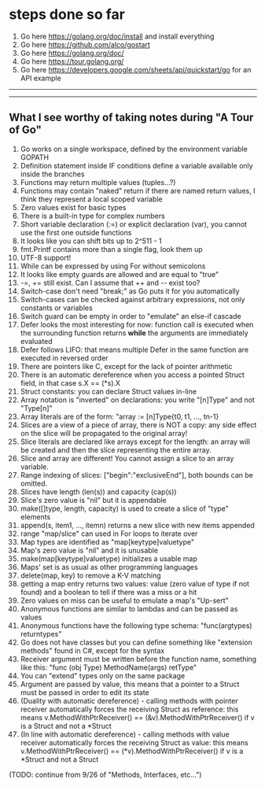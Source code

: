 # steps done so far

1. Go here <https://golang.org/doc/install> and install everything
2. Go here <https://github.com/alco/gostart>
3. Go here <https://golang.org/doc/>
4. Go here <https://tour.golang.org/>
5. Go here <https://developers.google.com/sheets/api/quickstart/go> for an API example

---
---

## What I see worthy of taking notes during "A Tour of Go"

1. Go works on a single workspace, defined by the environment variable GOPATH
2. Definition statement inside IF conditions define a variable available only inside the branches
3. Functions may return multiple values (tuples...?)
4. Functions may contain "naked" return if there are named return values, I think they represent a local scoped variable
5. Zero values exist for basic types
6. There is a built-in type for complex numbers
7. Short variable declaration (:=) or explicit declaration (var), you cannot use the first one outside functions
8. It looks like you can shift bits up to 2^511 - 1
9. fmt.Printf contains more than a single flag, look them up
10. UTF-8 support!
11. While can be expressed by using For without semicolons
12. It looks like empty guards are allowed and are equal to "true"
13. -=, += still exist. Can I assume that ++ and -- exist too?
14. Switch-case don't need "break;" as Go puts it for you automatically
15. Switch-cases can be checked against arbitrary expressions, not only constants or variables
16. Switch guard can be empty in order to "emulate" an else-if cascade
17. Defer looks the most interesting for now: function call is executed when the surrounding function returns **while** the arguments are immediately evaluated
18. Defer follows LIFO: that means multiple Defer in the same function are executed in reversed order
19. There are pointers like C, except for the lack of pointer arithmetic
20. There is an automatic dereference when you access a pointed Struct field, in that case s.X == (*s).X
21. Struct constants: you can declare Struct values in-line
22. Array notation is "inverted" on declarations: you write "\[n]Type" and not "Type\[n]"
23. Array literals are of the form: "array := \[n]Type{t0, t1, ..., tn-1}
24. Slices are a view of a piece of array, there is NOT a copy: any side effect on the slice will be propagated to the original array!
25. Slice literals are declared like arrays except for the length: an array will be created and then the slice representing the entire array.
26. Slice and array are different! You cannot assign a slice to an array variable.
27. Range indexing of slices: \["begin":"exclusiveEnd"\], both bounds can be omitted.
28. Slices have length (len(s)) and capacity (cap(s))
29. Slice's zero value is "nil" but it is appendable
30. make(\[]type, length, capacity) is used to create a slice of "type" elements
31. append(s, item1, ..., itemn) returns a new slice with new items appended
32. range "map/slice" can used in For loops to iterate over
33. Map types are identified as "map\[keytype]valuetype"
34. Map's zero value is "nil" and it is unusable
35. make(map\[keytype]valuetype) initializes a usable map
36. Maps' set is as usual as other programming languages
37. delete(map, key) to remove a K-V matching
38. getting a map entry returns two values: value (zero value of type if not found) and a boolean to tell if there was a miss or a hit
39. Zero values on miss can be useful to emulate a map's "Up-sert"
40. Anonymous functions are similar to lambdas and can be passed as values
41. Anonymous functions have the following type schema: "func(argtypes) returntypes"
42. Go does not have classes but you can define something like "extension methods" found in C#, except for the syntax
43. Receiver argument must be written before the function name, something like this: "func (obj Type) MethodName(args) retType"
44. You can "extend" types only on the same package
45. Argument are passed by value, this means that a pointer to a Struct must be passed in order to edit its state
46. (Duality with automatic dereference) - calling methods with pointer receiver automatically forces the receiving Struct as reference: this means v.MethodWithPtrReceiver() == (&v).MethodWithPtrReceiver() if v is a Struct and not a *Struct
47. (In line with automatic dereference) - calling methods with value receiver automatically forces the receiving Struct as value: this means v.MethodWithPtrReceiver() == (*v).MethodWithPtrReceiver() if v is a *Struct and not a Struct

(TODO: continue from 9/26 of "Methods, Interfaces, etc...")
